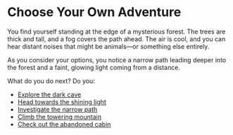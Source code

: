 # Choose Your Own Adventure

You find yourself standing at the edge of a mysterious forest. The trees are thick and tall, and a fog covers the path ahead. The air is cool, and you can hear distant noises that might be animals—or something else entirely.

As you consider your options, you notice a narrow path leading deeper into the forest and a faint, glowing light coming from a distance.

What do you do next?
Do you:
- [Explore the dark cave](dark-cave.md)
- [Head towards the shining light](shining-light.md)
- [Investigate the narrow path](narrow-path.md)
- [Climb the towering mountain](towering-mountain.md)
- [Check out the abandoned cabin](abandoned-cabin.md)
